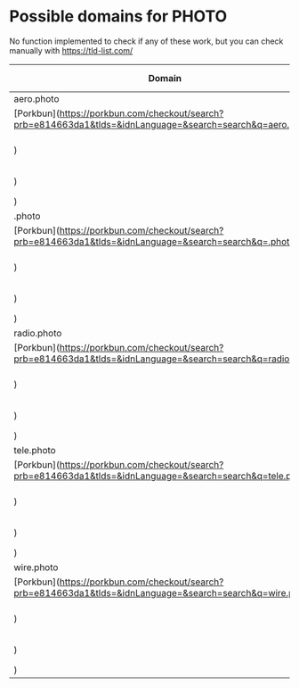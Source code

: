 # Possible domains for PHOTO

No function implemented to check if any of these work, but you can check manually with https://tld-list.com/

| Domain | Porkbun | NameCheap | Google Domains |
|---|---|---|---|
| aero.photo | [Porkbun](https://porkbun.com/checkout/search?prb=e814663da1&tlds=&idnLanguage=&search=search&q=aero.photo) | [Namecheap](https://www.namecheap.com/domains/registration/results/?domain=aero.photo) | [Google](https://domains.google.com/registrar/search?searchTerm=aero.photo) |
| .photo | [Porkbun](https://porkbun.com/checkout/search?prb=e814663da1&tlds=&idnLanguage=&search=search&q=.photo) | [Namecheap](https://www.namecheap.com/domains/registration/results/?domain=.photo) | [Google](https://domains.google.com/registrar/search?searchTerm=.photo) |
| radio.photo | [Porkbun](https://porkbun.com/checkout/search?prb=e814663da1&tlds=&idnLanguage=&search=search&q=radio.photo) | [Namecheap](https://www.namecheap.com/domains/registration/results/?domain=radio.photo) | [Google](https://domains.google.com/registrar/search?searchTerm=radio.photo) |
| tele.photo | [Porkbun](https://porkbun.com/checkout/search?prb=e814663da1&tlds=&idnLanguage=&search=search&q=tele.photo) | [Namecheap](https://www.namecheap.com/domains/registration/results/?domain=tele.photo) | [Google](https://domains.google.com/registrar/search?searchTerm=tele.photo) |
| wire.photo | [Porkbun](https://porkbun.com/checkout/search?prb=e814663da1&tlds=&idnLanguage=&search=search&q=wire.photo) | [Namecheap](https://www.namecheap.com/domains/registration/results/?domain=wire.photo) | [Google](https://domains.google.com/registrar/search?searchTerm=wire.photo) |
